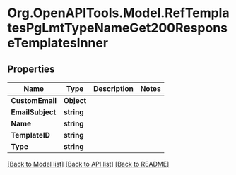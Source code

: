 # Org.OpenAPITools.Model.RefTemplatesPgLmtTypeNameGet200ResponseTemplatesInner

## Properties

Name | Type | Description | Notes
------------ | ------------- | ------------- | -------------
**CustomEmail** | **Object** |  | 
**EmailSubject** | **string** |  | 
**Name** | **string** |  | 
**TemplateID** | **string** |  | 
**Type** | **string** |  | 

[[Back to Model list]](../README.md#documentation-for-models) [[Back to API list]](../README.md#documentation-for-api-endpoints) [[Back to README]](../README.md)

